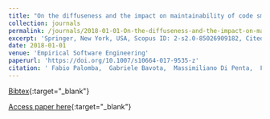 ```yaml
---
title: "On the diffuseness and the impact on maintainability of code smells: a large scale empirical investigation"
collection: journals
permalink: /journals/2018-01-01-On-the-diffuseness-and-the-impact-on-maintainability-of-code-smells-a-large-scale-empirical-investigation
excerpt: 'Springer, New York, USA, Scopus ID: 2-s2.0-85026909182, Cited by: 22'
date: 2018-01-01
venue: 'Empirical Software Engineering'
paperurl: 'https://doi.org/10.1007/s10664-017-9535-z'
citation: ' Fabio Palomba,  Gabriele Bavota,  Massimiliano Di Penta,  Fausto Fasano,  Rocco Oliveto,  Andrea De Lucia, &quot;On the diffuseness and the impact on maintainability of code smells: a large scale empirical investigation.&quot; Empirical Software Engineering, 2018.'
---
```

[Bibtex](https://dblp.org/rec/bib/journals/ese/PalombaBPFOL18){:target="_blank"}

[Access paper here](https://doi.org/10.1007/s10664-017-9535-z){:target="_blank"}
